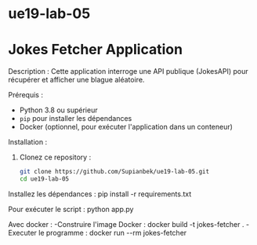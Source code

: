 # ue19-lab-05


# Jokes Fetcher Application

Description :
Cette application interroge une API publique (JokesAPI) pour récupérer et afficher une blague aléatoire.

Prérequis :
- Python 3.8 ou supérieur
- `pip` pour installer les dépendances
- Docker (optionnel, pour exécuter l'application dans un conteneur)

Installation :
1. Clonez ce repository :
   ```bash
   git clone https://github.com/Supianbek/ue19-lab-05.git
   cd ue19-lab-05

Installez les dépendances :
pip install -r requirements.txt

Pour exécuter le script :
python app.py

Avec docker :
-Construire l'image Docker : 
docker build -t jokes-fetcher .
-Executer le programme :
docker run --rm jokes-fetcher

